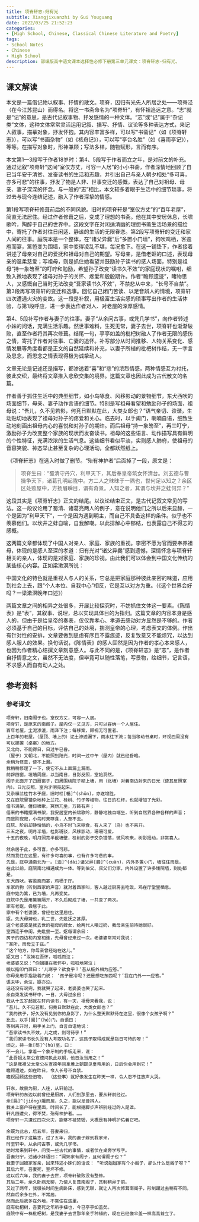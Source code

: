 ```yaml
---
title: 项脊轩志-归有光
subtitle: Xiangjixuanzhi by Gui Youguang
date: 2022/03/25 21:52:23
categories:
- [High School, Chinese, Classical Chinese Literature and Poetry]
tags:
- School Notes
- Chinese
- High School
description: 部编版高中语文课本选择性必修下册第三单元课文：项脊轩志-归有光。
---
```


## 课文解读

​	本文是一篇借记物以叙事、抒情的散文。项脊，因归有光先人所居之处——项脊泾（在今江苏昆山）而得名。将这一书斋命名为“项脊轩”，有怀祖追远之意。“志”就是“记”的意思，是古代记叙事物、抒发感情的一种文体。“志”或“记”属于“杂记类”文体，这种文体常常灵活运用记叙、描写、抒情、议论等多种表达方式，来记人叙事，描摹对象，抒发怀抱。其内容丰富多样，可以写“书斋记”（如《项脊轩志》），可以写“书画杂物”（如《核舟记》），可以写“亭台名胜”（如《喜雨亭记》），等等。在描写对象时，形神兼顾；写法多样，随物赋形，言而有序。

​	本文第1—3段写于作者18岁时：第4、5段写于作者而立之年，是对前文的补充。通过记叙“项脊轩”这间“室仅方丈，可容一人居”的小小书斋，作者深情地回顾了自已当年安于清贫、发奋读书的生活和志趣，并引出自己与亲人朝夕相处“多可喜，亦多可悲”的往事，抒发了物是人非、世事变迁的感慨，表达了自己对祖母、母亲、妻子深深的怀念。与一般的“志”相比，本文较多着眼于生活中的细节琐事，将过去与现今连结记述，融入了作者深挚的情感。

​	第1段写项脊轩修葺前后的不同风貌。旧时的项脊轩是“室仅方丈”的“百年老屋”，简直无法居住。经过作者修葺之后，变成了理想的书斋。他在其中安居休息，长啸歌吟，陶醉于自己的世界中。这段文字在对闲适清幽的理想书斋生活场景的描绘中，寄托了作者对往日闲适、静谧的生活的无限眷恋。第2段写项脊轩的变迁和家人间的往事。庭院本是一个整体，在“诸父异爨”后“多置小门墙”，狗吠鸡栖，客逾庖而宴，篱笆变为围墙，家中变得凌乱不堪，每况愈下。在这一铺垫下，作者接着讲述了母亲对自己的爱抚和祖母对自己的期望。写母亲，是借老妪的口述，表现母亲的温柔慈爱；写祖母，则是抓住她看望并鼓励孙子读书的感人场面，特别是祖母“持一象笏至”的叮咛和勉励，希望孙子改变“读书久不效”的家庭现状的嘱咐，细致入微地表现了祖母对孙子的关怀、疼爱和殷殷期许。作者“瞻顾遗迹”，睹物思人，又感慨自己当时无法改变“吾家读书久不效”，不禁悲从中来，“长号不自禁”。第3段再写项脊轩的变迁和逸事。回忆自己闭门苦读、以足音辨人的情境，项脊轩四次遭遇火灾的变故。这一段是补叙，用极富生活实感的琐事写出作者的生活体验，与第1段呼应，进一步表达作者对人、对老屋的深厚感情。

​	第4、5段补写作者与妻子的往事。妻子“从余问古事，或凭几学书”，向作者转述小妹的问话，充满生活乐趣。然世事难料，生死无常，妻子去世，项脊轩也渐渐破败，直至作者将其再次修葺。结尾一句，亭亭如盖的枇杷树融人了作者无限的感伤之情，寄托了作者对往事、亡妻的追怀。补写部分从时间推移、人物关系变化、感情发展等角度看都是正文的自然延续和补充，以妻子所植的枇杷树作结，无一字言及思念，而思念之情表现得极为诚挚动人。

​	文章无论是记述还是描写，都渗透着“喜”和“悲”的浓烈情感，两种情感互为衬托，彼此交织，最终将文章推入悲欣交集的境界。这篇文章也因此成为古代散文的名篇。

​	作者善于抓住生活中的典型细节，如小鸟啄食、风移影动的景物细节，东犬西吠的场面细节，母亲、妻子动作言语的细节。特别是写祖母看望和勉励孙子的场面，祖母说：“吾儿，久不见若影，何竞日默默在此，大类女郎也？”语气亲切、诙谐，生动贴切地表现了祖母对孙子的疼爱和关心。临去时，以手阖门，喇喃自语，细致生动地刻画出祖母内心的喜悦和对孙子的期许。而后祖母“持一象笏至”，再三叮宁，激励孙子为改变整个家族的现状而发奋读书。祖母的这些语言、动作描写具有鲜明的个性特征，充满浓浓的生活气息。这些细节看似平淡，实则感人肺府，使祖母的音容笑貌、神态举止甚至复杂的心理活动，全都跃然纸上。

​	《项脊轩志》在选入时做了删节。“殆有神护者”后面掉了一段，原文是：

> ​	项脊生曰：“蜀清守丹穴，利甲天下，其后奉皇帝筑女怀清台。刘玄德与曹操争天下，诸葛孔明起陇中。方二人之昧昧于一隅也，世何足以知之？余区区处败屋中，方扬眉瞬目，谓有奇景。人知之者，其谓与坎井之蛙何异？”

​	这段其实是《项脊轩志》正文的结尾。以议论结束正文，是古代记叙文常见的写法。这一段议论用了蜀清、诸葛亮两人的例子，意在说明他们之所以后来显赫，一个是因为“利甲天下”，一个是因为遇到明主，而自己不具备这样的条件。似乎也不羡慕他们。以坎井之蚌自喻，自我解嘲。以此排解心中郁结，也表露自己不得志的感概。

​	这两篇文章都体现了中国人对亲人、家庭、家族的重视。李密不愿为官而要奉养祖母，体现的是感人至深的孝道：归有光对“诸父异爨”感到遗憾，深情怀念与项脊轩相关的亲人，体现的是对家庭、家族的珍视。由此我们可以体会到中国文化传统的某些核心内容。正如梁漱溟所说：

​	中国文化的特色就是重视人与人的关系，它总是把家庭那种彼此亲密的味道，应用到社会上去，跟“个人本位、自我中心”相反，它是互以对方为重。（《这个世界会好吗？一梁漱溟晚年口述》）

​	两篇文章之间的相异之处很多，开展比较探究时，不妨抓住文体这一要素。《陈情表》是“表”，其叙事、说理，总以实现具体目的为指归。这篇文章的内容本身是感人的，但由于是给皇帝的奏表，仅仅靠孝心、孝道去感动对方显然是不够的。作者必须基于自己的目标，评估自己的处境，揣测皇帝的心理，考虑表文的体例。作出有针对性的安排，文章要做到思虑有序且不露痕迹，反复致意又不能烦冗，以达到感人服人的效果。换句话说，《陈情表》的感人固然是因为作者的孝心本来感人，也因为作者精心结撰文章刻意感人。与此不同的是，《项脊轩志》是“志”，是作者自抒情意之文，虽然不无法度，但毕竟可以随性落笔，写景物，绘细节，记言语，不求感人而自有动人之处。

## 参考资料

### 参考译文

```template:classcial-chinese-literature-and-poetry-translation
项脊轩，旧南阁子也。室仅方丈，可容一人居。
项脊轩，是原来的南阁子。屋内仅一丈见方，只可以容纳一个人居住。
百年老屋，尘泥渗漉，雨泽下注；每移案，顾视无可置者。
上百年的老屋，（屋顶、墙上的）泥土渗透漏下，雨水往下流；每当移动书桌时，环视四周没有可以挪置（桌案）的地方。
又北向，不能得日，日过午已昏。
（屋子）又朝北，不能照到阳光，时间一过中午（屋内）就已经昏暗。
余稍为修葺，使不上漏。
我稍稍修理了一下，使它不从上面漏土漏雨。
前辟四窗，垣墙周庭，以当南日，日影反照，室始洞然。
阁子北面开了四扇窗子，四周围绕院子砌上墙，用（北墙）对着南边射来的日光（使其反照室内）。日光反照，室内才明亮起来。
又杂植兰桂竹木于庭，旧时栏[楯]^(shǔn)，亦遂增胜。
又在庭院里错杂地种上兰花、桂树、竹子等植物，往日的栏杆，也就增加了光彩。
借书满架，偃仰啸歌，冥然兀坐，万籁有声；
借来的书籍摆满书架，我安居室内长啸歌吟，静静地独自端坐，听到自然界各种各样的声音；
而庭阶寂寂，小鸟时来啄食，人至不去。
庭院、阶前却静悄悄的，小鸟不时飞来啄食，有人来了（鸟）也不离开。
三五之夜，明月半墙，桂影斑驳，风移影动，珊珊可爱。
十五的夜晚，明月照亮半截墙壁，桂树的影子交杂错落，微风吹来，树影摇动，非常喜人。

然余居于此，多可喜，亦多可悲。
然而我住在这里，有许多可喜的事，也有许多可悲的事。
先是，庭中通南北为一。[迨]^(dài)诸父异[爨]^(cuàn)，内外多置小门，墙往往而是，
在此以前，庭院南北相通成为一体。等到伯父、叔父们分家，内外设置了许多矮院墙，到处都是。
东犬西吠，客逾庖而宴，鸡栖于厅。
东家的狗（听到西家的声音）就对着西家叫，客人越过厨房去吃饭，鸡在厅堂里栖息。
庭中始为篱，已为墙，凡再变矣。
庭院中先是用篱笆隔开，不久后砌成了墙，一共变了两次。
家有老妪，尝居于此。
家中有个老婆婆，曾经在这里居住。
妪，先大母婢也，乳二世，先妣抚之甚厚。
这个老婆婆是我去世的祖母的婢女，给两代人喂过奶，我母亲生前待她很好。
室西连于中闺，先妣尝一至。妪每谓余曰：
房子的西边和内室相连，先母曾经来过一次。老婆婆常常对我说：
“某所，而母立于兹。”
“这个地方，你母亲曾经站在这儿。”
妪又曰：“汝姊在吾怀，呱呱而泣；
老婆婆又说：“你姐姐在我怀中，呱呱地哭泣；
娘以指叩门扉曰：‘儿寒乎？欲食乎？’吾从板外相为应答。”
你母亲用手指敲着门说： ‘孩子是冷呢？还是想吃东西呢？’我在门外一一应答。”
语未毕，余泣，妪亦泣。
话还没有说完，我就哭了起来，老婆婆也哭了起来。
余自束发读书轩中，一日，大母过余曰：
我从十五岁起就在轩内读书，有一天，祖母来看我，说：
“吾儿，久不见若影，何竟日默默在此，大类女郎也？”
“我的孩子，好久没有见到你的身影了，为什么整天默默待在这里，很像个女孩子啊？”
比去，以手[阖]^(hé)门，自语曰：
等到离开时，用手关上门，自言自语地说：
“吾家读书久不效，儿之成，则可待乎！”
“我们家读书长久没有人考取功名了，这孩子取得成就是指日可待的呀！”
顷之，持一象[笏]^(hù)至，曰：
不一会儿，拿着一个象牙制的手板走来，说：
“此吾祖太常公宣德间执此以朝，他日汝当用之！”
“这是我祖父太常公在宣德年间拿着上朝觐见皇帝用的，日后你会用到它！”
瞻顾遗迹，如在昨日，令人长号不自禁。
瞻视回顾这些旧物， （这些事）就好像发生在昨天一样，令人忍不住放声大哭。

轩东，故尝为厨，人往，从轩前过。
项脊轩的东边以前曾经是厨房，人们到那里去，要从轩前经过。
余[扃]^(jiōng)牖而居，久之，能以足音辨人。
我关上窗户待在里面，时间长了，能根据脚步声辨别经过的人是谁。
轩凡四遭火，得不焚，殆有神护者。……
项脊轩一共遭过四次火灾，能够不被焚毁，大概是有神明护佑着它吧。

余既为此志，后五年，吾妻来归，
我已经作了这篇志，过了五年，我的妻子嫁到我家来，
时至轩中，从余问古事，或凭几学书。
她时常来到轩中，问我一些古代的事情，或者伏在桌旁学写字。
吾妻归宁，述诸小妹语曰：“闻姊家有阁子，且何谓阁子也？”
我妻子回娘家省亲，回来转述小妹们的话说： “听说姐姐家有个小阁子，那么什么是阁子呀？”
其后六年，吾妻死，室坏不修。
这以后六年，我的妻子去世，项脊轩破败没有整修。
其后二年，余久卧病无聊，乃使人复葺南阁子，其制稍异于前。
又过了两年，我很长时间生病卧床，感到无聊，就让人再次修茸南阁子，形制跟过去稍有不同。
然自后余多在外，不常居。
然而此后我多在外地，不常住在这里。
庭有枇杷树，吾妻死之年所手植也，今已亭亭如盖矣。
庭院中有一株枇杷树，是我妻子去世那年亲手种植的，现在已经像伞盖一样高高耸立了。
```
